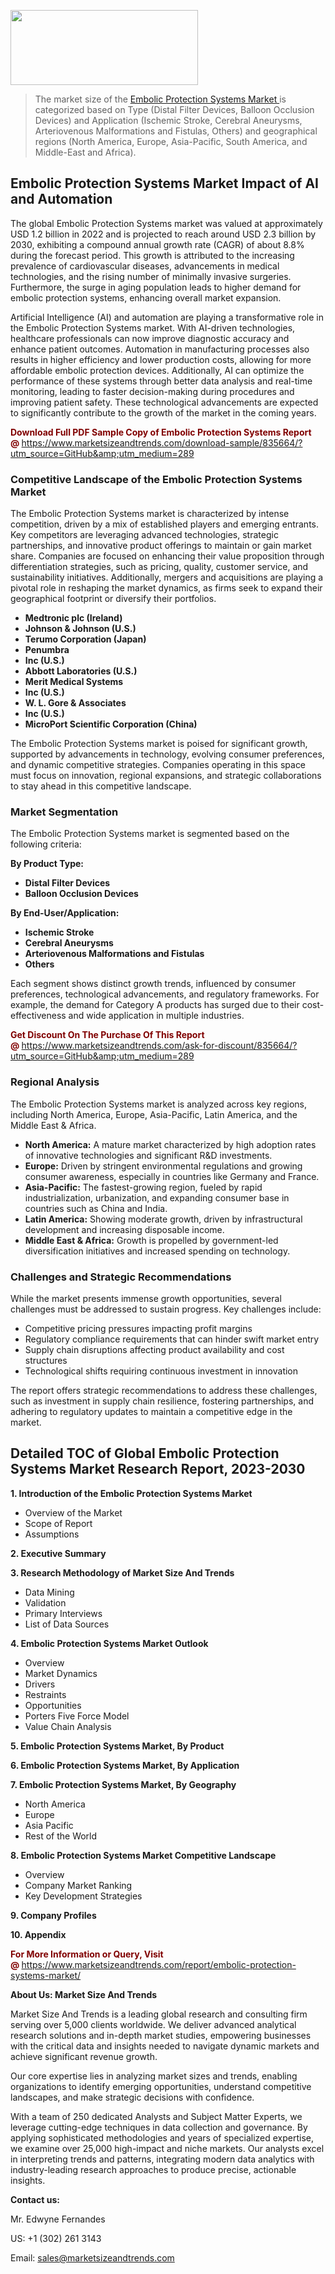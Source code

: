 <img src="https://100x100musica.es/wp-content/uploads/2024/12/Verified-Market-Reports-4-300x120.jpg" alt="" width="300" height="120" class="alignnone size-medium wp-image-100382" /><blockquote><p>The market size of the <a href="https://www.marketsizeandtrends.com/download-sample/835664/?utm_source=GitHub&amp;utm_medium=289" target="_blank">Embolic Protection Systems Market </a>is categorized based on Type (Distal Filter Devices, Balloon Occlusion Devices) and Application (Ischemic Stroke, Cerebral Aneurysms, Arteriovenous Malformations and Fistulas, Others) and geographical regions (North America, Europe, Asia-Pacific, South America, and Middle-East and Africa).</p></blockquote><p><h2>Embolic Protection Systems Market Impact of AI and Automation</h2><p>The global Embolic Protection Systems market was valued at approximately USD 1.2 billion in 2022 and is projected to reach around USD 2.3 billion by 2030, exhibiting a compound annual growth rate (CAGR) of about 8.8% during the forecast period. This growth is attributed to the increasing prevalence of cardiovascular diseases, advancements in medical technologies, and the rising number of minimally invasive surgeries. Furthermore, the surge in aging population leads to higher demand for embolic protection systems, enhancing overall market expansion.</p><p>Artificial Intelligence (AI) and automation are playing a transformative role in the Embolic Protection Systems market. With AI-driven technologies, healthcare professionals can now improve diagnostic accuracy and enhance patient outcomes. Automation in manufacturing processes also results in higher efficiency and lower production costs, allowing for more affordable embolic protection devices. Additionally, AI can optimize the performance of these systems through better data analysis and real-time monitoring, leading to faster decision-making during procedures and improving patient safety. These technological advancements are expected to significantly contribute to the growth of the market in the coming years.</p></p><p><strong><span style="color: #800000;">Download Full PDF Sample Copy of Embolic Protection Systems Report @</span>&nbsp;</strong><a href="https://www.marketsizeandtrends.com/download-sample/835664/?utm_source=GitHub&amp;utm_medium=289">https://www.marketsizeandtrends.com/download-sample/835664/?utm_source=GitHub&amp;utm_medium=289</a></p><h3>Competitive Landscape of the Embolic Protection Systems Market</h3><p>The Embolic Protection Systems market is characterized by intense competition, driven by a mix of established players and emerging entrants. Key competitors are leveraging advanced technologies, strategic partnerships, and innovative product offerings to maintain or gain market share. Companies are focused on enhancing their value proposition through differentiation strategies, such as pricing, quality, customer service, and sustainability initiatives. Additionally, mergers and acquisitions are playing a pivotal role in reshaping the market dynamics, as firms seek to expand their geographical footprint or diversify their portfolios.</p><p><strong><p><ul><li>Medtronic plc (Ireland) </li><li> Johnson & Johnson (U.S.) </li><li> Terumo Corporation (Japan) </li><li> Penumbra </li><li> Inc (U.S.) </li><li> Abbott Laboratories (U.S.) </li><li> Merit Medical Systems </li><li> Inc (U.S.) </li><li> W. L. Gore & Associates </li><li> Inc (U.S.) </li><li> MicroPort Scientific Corporation (China)</p></li></ul></p></strong></p><p>The Embolic Protection Systems market is poised for significant growth, supported by advancements in technology, evolving consumer preferences, and dynamic competitive strategies. Companies operating in this space must focus on innovation, regional expansions, and strategic collaborations to stay ahead in this competitive landscape.</p><h3>Market Segmentation</h3><p>The Embolic Protection Systems market is segmented based on the following criteria:</p><p><strong>By Product Type:</strong></p><p><strong><p><ul><li>Distal Filter Devices </li><li> Balloon Occlusion Devices</p></li></ul></p></strong></p><p><strong>By End-User/Application:</strong></p><p><strong><p><ul><li>Ischemic Stroke </li><li> Cerebral Aneurysms </li><li> Arteriovenous Malformations and Fistulas </li><li> Others</p></li></ul></p></strong></p><p>Each segment shows distinct growth trends, influenced by consumer preferences, technological advancements, and regulatory frameworks. For example, the demand for Category A products has surged due to their cost-effectiveness and wide application in multiple industries.</p><p><strong><span style="color: #800000;">Get Discount On The Purchase Of This Report @&nbsp;</span></strong><a href="https://www.marketsizeandtrends.com/ask-for-discount/835664/?utm_source=GitHub&amp;utm_medium=289">https://www.marketsizeandtrends.com/ask-for-discount/835664/?utm_source=GitHub&amp;utm_medium=289</a></p><h3>Regional Analysis</h3><p>The Embolic Protection Systems market is analyzed across key regions, including North America, Europe, Asia-Pacific, Latin America, and the Middle East &amp; Africa.</p><ul><li><strong>North America:</strong> A mature market characterized by high adoption rates of innovative technologies and significant R&amp;D investments.</li><li><strong>Europe:</strong> Driven by stringent environmental regulations and growing consumer awareness, especially in countries like Germany and France.</li><li><strong>Asia-Pacific:</strong> The fastest-growing region, fueled by rapid industrialization, urbanization, and expanding consumer base in countries such as China and India.</li><li><strong>Latin America:</strong> Showing moderate growth, driven by infrastructural development and increasing disposable income.</li><li><strong>Middle East &amp; Africa:</strong> Growth is propelled by government-led diversification initiatives and increased spending on technology.</li></ul><h3>Challenges and Strategic Recommendations</h3><p>While the market presents immense growth opportunities, several challenges must be addressed to sustain progress. Key challenges include:</p><ul><li>Competitive pricing pressures impacting profit margins</li><li>Regulatory compliance requirements that can hinder swift market entry</li><li>Supply chain disruptions affecting product availability and cost structures</li><li>Technological shifts requiring continuous investment in innovation</li></ul><p>The report offers strategic recommendations to address these challenges, such as investment in supply chain resilience, fostering partnerships, and adhering to regulatory updates to maintain a competitive edge in the market.</p><h2>Detailed TOC of Global Embolic Protection Systems Market Research Report, 2023-2030</h2><p><strong>1. Introduction of the Embolic Protection Systems Market</strong></p><ul><li>Overview of the Market</li><li>Scope of Report</li><li>Assumptions&nbsp;</li></ul><p><strong>2. Executive Summary</strong></p><p><strong>3. Research Methodology of <strong>Market Size And Trends</strong></strong></p><ul><li>Data Mining</li><li>Validation</li><li>Primary Interviews</li><li>List of Data Sources&nbsp;</li></ul><p><strong>4. Embolic Protection Systems Market Outlook</strong></p><ul><li>Overview</li><li>Market Dynamics</li><li>Drivers</li><li>Restraints</li><li>Opportunities</li><li>Porters Five Force Model</li><li>Value Chain Analysis&nbsp;</li></ul><p><strong>5. Embolic Protection Systems Market, By Product</strong></p><p><strong>6. Embolic Protection Systems Market, By Application</strong></p><p><strong>7. Embolic Protection Systems Market, By Geography</strong></p><ul><li>North America</li><li>Europe</li><li>Asia Pacific</li><li>Rest of the World&nbsp;</li></ul><p><strong>8. Embolic Protection Systems Market Competitive Landscape</strong></p><ul><li>Overview</li><li>Company Market Ranking</li><li>Key Development Strategies&nbsp;</li></ul><p><strong>9. Company Profiles</strong></p><p><strong>10. Appendix</strong></p><p><strong><span style="color: #800000;">For More Information or Query, Visit @&nbsp;</span></strong><a href="https://www.marketsizeandtrends.com/report/embolic-protection-systems-market/">https://www.marketsizeandtrends.com/report/embolic-protection-systems-market/</a></p><p></p><p><strong>About Us:&nbsp;Market Size And Trends</strong></p><p>Market Size And Trends&nbsp;is a leading global research and consulting firm serving over 5,000 clients worldwide. We deliver advanced analytical research solutions and in-depth market studies, empowering businesses with the critical data and insights needed to navigate dynamic markets and achieve significant revenue growth.</p><p>Our core expertise lies in analyzing market sizes and trends, enabling organizations to identify emerging opportunities, understand competitive landscapes, and make strategic decisions with confidence.</p><p>With a team of 250 dedicated Analysts and Subject Matter Experts, we leverage cutting-edge techniques in data collection and governance. By applying sophisticated methodologies and years of specialized expertise, we examine over 25,000 high-impact and niche markets. Our analysts excel in interpreting trends and patterns, integrating modern data analytics with industry-leading research approaches to produce precise, actionable insights.</p><p><strong>Contact us:</strong></p><p>Mr. Edwyne Fernandes</p><p>US: +1 (302) 261 3143</p><p>Email: <a href="mailto:sales@marketsizeandtrends.com">sales@marketsizeandtrends.com</a>&nbsp;</p>
